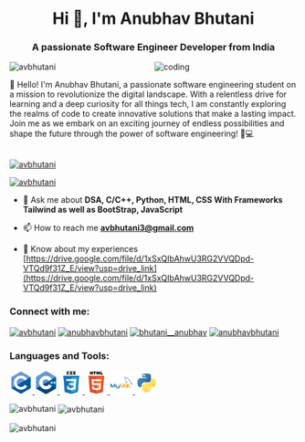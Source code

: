 <h1 align="center">Hi 👋, I'm Anubhav Bhutani</h1>
<h3 align="center">A passionate Software Engineer Developer from India</h3>

<img align = right margin = 10px width = 250px src = "https://media3.giphy.com/media/qgQUggAC3Pfv687qPC/giphy.gif?cid=ecf05e478atuegif9f551jcrz8cymtdjzmwcpd9u6iaqdwam&ep=v1_gifs_search&rid=giphy.gif&ct=g" alt = "coding">
<p align="left"> <img src="https://komarev.com/ghpvc/?username=avbhutani&label=Profile%20views&color=0e75b6&style=flat" alt="avbhutani" /> </p>
<div>
👋 Hello! I'm Anubhav Bhutani, a passionate software engineering student on a mission to revolutionize the digital landscape. With a relentless drive for learning and a deep curiosity for all things tech, I am constantly exploring the realms of code to create innovative solutions that make a lasting impact. Join me as we embark on an exciting journey of endless possibilities and shape the future through the power of software engineering! 🚀💻
</div>
<br>
<p align="left"> <a href="https://github.com/ryo-ma/github-profile-trophy"><img src="https://github-profile-trophy.vercel.app/?username=avbhutani" alt="avbhutani" /></a> </p>

<p align="left"> <a href="https://twitter.com/avbhutani" target="blank"><img src="https://img.shields.io/twitter/follow/avbhutani?logo=twitter&style=for-the-badge" alt="avbhutani" /></a> </p>

- 💬 Ask me about **DSA, C/C++, Python, HTML, CSS With Frameworks Tailwind as well as BootStrap, JavaScript**

- 📫 How to reach me **avbhutani3@gmail.com**

- 📄 Know about my experiences [https://drive.google.com/file/d/1xSxQIbAhwU3RG2VVQDpd-VTQd9f31Z_E/view?usp=drive_link](https://drive.google.com/file/d/1xSxQIbAhwU3RG2VVQDpd-VTQd9f31Z_E/view?usp=drive_link)

<h3 align="left">Connect with me:</h3>
<p align="left">
<a href="https://twitter.com/avbhutani" target="blank"><img align="center" src="https://raw.githubusercontent.com/rahuldkjain/github-profile-readme-generator/master/src/images/icons/Social/twitter.svg" alt="avbhutani" height="30" width="40" /></a>
<a href="https://linkedin.com/in/anubhavbhutani" target="blank"><img align="center" src="https://raw.githubusercontent.com/rahuldkjain/github-profile-readme-generator/master/src/images/icons/Social/linked-in-alt.svg" alt="anubhavbhutani" height="30" width="40" /></a>
<a href="https://instagram.com/bhutani__anubhav" target="blank"><img align="center" src="https://raw.githubusercontent.com/rahuldkjain/github-profile-readme-generator/master/src/images/icons/Social/instagram.svg" alt="bhutani__anubhav" height="30" width="40" /></a>
<a href="https://www.leetcode.com/anubhavbhutani" target="blank"><img align="center" src="https://raw.githubusercontent.com/rahuldkjain/github-profile-readme-generator/master/src/images/icons/Social/leet-code.svg" alt="anubhavbhutani" height="30" width="40" /></a>
</p>

<h3 align="left">Languages and Tools:</h3>
<p align="left"> <a href="https://www.cprogramming.com/" target="_blank" rel="noreferrer"> <img src="https://raw.githubusercontent.com/devicons/devicon/master/icons/c/c-original.svg" alt="c" width="40" height="40"/> </a> <a href="https://www.w3schools.com/cpp/" target="_blank" rel="noreferrer"> <img src="https://raw.githubusercontent.com/devicons/devicon/master/icons/cplusplus/cplusplus-original.svg" alt="cplusplus" width="40" height="40"/> </a> <a href="https://www.w3schools.com/css/" target="_blank" rel="noreferrer"> <img src="https://raw.githubusercontent.com/devicons/devicon/master/icons/css3/css3-original-wordmark.svg" alt="css3" width="40" height="40"/> </a> <a href="https://www.w3.org/html/" target="_blank" rel="noreferrer"> <img src="https://raw.githubusercontent.com/devicons/devicon/master/icons/html5/html5-original-wordmark.svg" alt="html5" width="40" height="40"/> </a> <a href="https://www.mysql.com/" target="_blank" rel="noreferrer"> <img src="https://raw.githubusercontent.com/devicons/devicon/master/icons/mysql/mysql-original-wordmark.svg" alt="mysql" width="40" height="40"/> </a> <a href="https://www.python.org" target="_blank" rel="noreferrer"> <img src="https://raw.githubusercontent.com/devicons/devicon/master/icons/python/python-original.svg" alt="python" width="40" height="40"/> </a> </p>

<p><img align="left" src="https://github-readme-stats.vercel.app/api/top-langs?username=avbhutani&show_icons=true&locale=en&layout=compact" alt="avbhutani" /></p>

<p>&nbsp;<img align="center" src="https://github-readme-stats.vercel.app/api?username=avbhutani&show_icons=true&locale=en" alt="avbhutani" /></p>

<p><img align="center" src="https://github-readme-streak-stats.herokuapp.com/?user=avbhutani&" alt="avbhutani" /></p>

